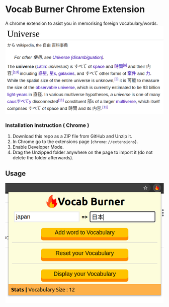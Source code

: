 # Vocab Burner Chrome Extension
A chrome extension to asist you in memorising foreign vocabulary/words. <br>
<img src="images/readme/wiki-text.png">

### Installation Instruction ( Chrome )
1. Download this repo as a ZIP file from GitHub and Unzip it.
2. In Chrome go to the extensions page (`chrome://extensions`).
3. Enable Developer Mode.
4. Drag the Unzipped folder anywhere on the page to import it (do not delete the folder afterwards).

## Usage
<img src="images/readme/add-word.png">